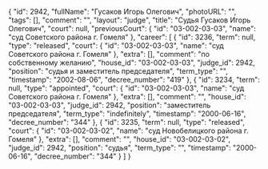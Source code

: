 {
    "id": 2942,
    "fullName": "Гусаков Игорь Олегович",
    "photoURL": "",
    "tags": [],
    "comment": "",
    "layout": "judge",
    "title": "Судья Гусаков Игорь Олегович",
    "court": null,
    "previousCourt": {
        "id": "03-002-03-03",
        "name": "суд Советского района г. Гомеля"
    },
    "career": [
        {
            "id": 3236,
            "term": null,
            "type": "released",
            "court": {
                "id": "03-002-03-03",
                "name": "суд Советского района г. Гомеля"
            },
            "extra": [],
            "comment": "по собственному желанию",
            "house_id": "03-002-03-03",
            "judge_id": 2942,
            "position": "судья и заместитель председателя",
            "term_type": "",
            "timestamp": "2002-08-06",
            "decree_number": "419"
        },
        {
            "id": 3234,
            "term": null,
            "type": "appointed",
            "court": {
                "id": "03-002-03-03",
                "name": "суд Советского района г. Гомеля"
            },
            "extra": [],
            "comment": "",
            "house_id": "03-002-03-03",
            "judge_id": 2942,
            "position": "заместитель председателя",
            "term_type": "indefinitely",
            "timestamp": "2000-06-16",
            "decree_number": "344"
        },
        {
            "id": 3235,
            "term": null,
            "type": "released",
            "court": {
                "id": "03-002-03-02",
                "name": "суд Новобелицкого района г. Гомеля"
            },
            "extra": [],
            "comment": "",
            "house_id": "03-002-03-02",
            "judge_id": 2942,
            "position": "судья",
            "term_type": "",
            "timestamp": "2000-06-16",
            "decree_number": "344"
        }
    ]
}